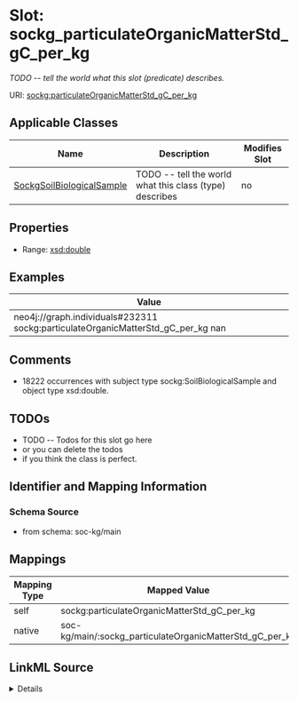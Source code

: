 

# Slot: sockg_particulateOrganicMatterStd_gC_per_kg


_TODO -- tell the world what this slot (predicate) describes._





URI: [sockg:particulateOrganicMatterStd_gC_per_kg](http://www.semanticweb.org/sockg/ontologies/2024/0/soil-carbon-ontology/particulateOrganicMatterStd_gC_per_kg)



<!-- no inheritance hierarchy -->





## Applicable Classes

| Name | Description | Modifies Slot |
| --- | --- | --- |
| [SockgSoilBiologicalSample](../classes/SockgSoilBiologicalSample.md) | TODO -- tell the world what this class (type) describes |  no  |







## Properties

* Range: [xsd:double](http://www.w3.org/2001/XMLSchema#double)






## Examples

| Value |
| --- |
| neo4j://graph.individuals#232311 sockg:particulateOrganicMatterStd_gC_per_kg nan |

## Comments

* 18222 occurrences with subject type sockg:SoilBiologicalSample and object type xsd:double.

## TODOs

* TODO -- Todos for this slot go here
* or you can delete the todos
* if you think the class is perfect.

## Identifier and Mapping Information







### Schema Source


* from schema: soc-kg/main




## Mappings

| Mapping Type | Mapped Value |
| ---  | ---  |
| self | sockg:particulateOrganicMatterStd_gC_per_kg |
| native | soc-kg/main/:sockg_particulateOrganicMatterStd_gC_per_kg |




## LinkML Source

<details>
```yaml
name: sockg_particulateOrganicMatterStd_gC_per_kg
description: TODO -- tell the world what this slot (predicate) describes.
todos:
- TODO -- Todos for this slot go here
- or you can delete the todos
- if you think the class is perfect.
comments:
- 18222 occurrences with subject type sockg:SoilBiologicalSample and object type xsd:double.
examples:
- value: neo4j://graph.individuals#232311 sockg:particulateOrganicMatterStd_gC_per_kg
    nan
from_schema: soc-kg/main
rank: 1000
slot_uri: sockg:particulateOrganicMatterStd_gC_per_kg
alias: sockg_particulateOrganicMatterStd_gC_per_kg
domain_of:
- sockg_SoilBiologicalSample
range: double

```
</details>